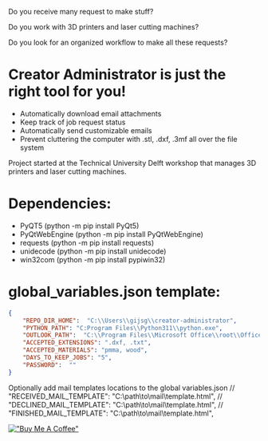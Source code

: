 
Do you receive many request to make stuff?

Do you work with 3D printers and laser cutting machines?

Do you look for an organized workflow to make all these requests?

# Creator Administrator is just the right tool for you!

* Automatically download email attachments
* Keep track of job request status
* Automatically send customizable emails
* Prevent cluttering the computer with .stl, .dxf, .3mf all over the file system

Project started at the Technical University Delft workshop that manages 3D printers and laser cutting machines.

# Dependencies:
* PyQT5 (python -m pip install PyQt5)
* PyQtWebEngine (python -m pip install PyQtWebEngine)
* requests (python -m pip install requests)
* unidecode (python -m pip install unidecode)
* win32com (python -m pip install pypiwin32)



# global_variables.json template:
```json 
{
    "REPO_DIR_HOME":  "C:\\Users\\gijsg\\creator-administrator",
    "PYTHON_PATH": "C:Program Files\\Python311\\python.exe",
    "OUTLOOK_PATH":  "C:\\Program Files\\Microsoft Office\\root\\Office16\\OUTLOOK.EXE",
    "ACCEPTED_EXTENSIONS": ".dxf, .txt",
    "ACCEPTED_MATERIALS": "pmma, wood",
    "DAYS_TO_KEEP_JOBS": "5",
    "PASSWORD":  ""
}
```
Optionally add mail templates locations to the global variables.json
    // "RECEIVED_MAIL_TEMPLATE":  "C:\\path\\to\\mail\\template.html",
    // "DECLINED_MAIL_TEMPLATE":  "C:\\path\\to\\mail\\template.html",
    // "FINISHED_MAIL_TEMPLATE":  "C:\\path\\to\\mail\\template.html",


[!["Buy Me A Coffee"](https://www.buymeacoffee.com/assets/img/custom_images/orange_img.png)](https://www.buymeacoffee.com/gijsgroote)
